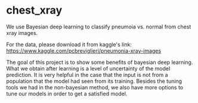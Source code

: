 # chest_xray
We use Bayesian deep learning to classify pneumoia vs. normal from chest xray images.

For the data, please download it from kaggle's link: https://www.kaggle.com/pcbreviglieri/pneumonia-xray-images

The goal of this project is to show some benefits of bayesian deep learning. What we obtain after learning is a level of uncertainty of the model prediction. It is very helpful in the case that the input is not from a population that the model had seen from its training. Besides the tuning tools we had in the non-bayesian method, we also have more options to tune our models in order to get a satisfied model.
